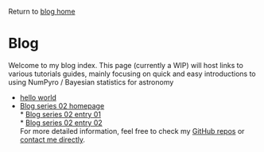 
  Return to [blog home](..\bloghome.html)
  
  # Blog

  

  Welcome to my blog index. This page (currently a WIP) will host links to various tutorials guides, mainly focusing on quick and easy introductions to using NumPyro / Bayesian statistics for astronomy
  * [hello world](.\01_helloworld\01helloworld_out.html)  
* [Blog series 02 homepage](.\02_series\02home.html)  
	  * [Blog series 02 entry 01](.\02_series\02_01_entryone\./entry02-02.html)  
	  * [Blog series 02 entry 02](.\02_series\02_02_entrytwo\./item2.html)  
For more detailed information, feel free to check my [GitHub repos](https://github.com/HughMcDougall/) or [contact me directly](hughmcdougallemail@gmail.com).
  
